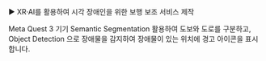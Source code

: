 ▶ XR·AI를 활용하여 시각 장애인을 위한 보행 보조 서비스 제작

Meta Quest 3 기기
Semantic Segmentation 활용하여 도보와 도로를 구분하고, Object Detection 으로 장애물을 감지하여 장애물이 있는 위치에 경고 아이콘을 표시합니다.